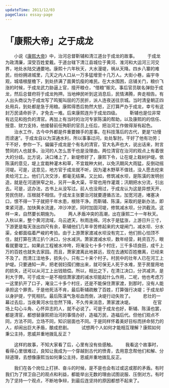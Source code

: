 ```yaml
---
updateTime: 2011/12/03
pageClass: essay-page
---
```

# 「康熙大帝」之于成龙
　　小说《[康熙大帝](https://baike.baidu.com/item/康熙大帝/7986400)》中，治河总督靳辅和清江道台于成龙的故事。
　　于成龙为政清廉，深受百姓爱戴。于道台辖下清江县城位于黄河、淮河和大运河三河交界，地处水陆交通要地。康熙十六年秋天，大水漫堤，祸从天降。四乡八寨的难民，纷纷拥进城里，几天之内人口从一万多猛增至十几万人。大街小巷，庙宇寺观，城墙根屋檐下，到处挤满了面黄饥瘦的难民。在大水围困，店铺关门，粮价飞涨的时候，于成龙武力胁逼上官，擅开粮仓，“借粮”赈灾。事后官员联名弹劾于成龙，然后总督府将于成龙拘押。当地绅民听到这消息后，民情沸腾，奔走相告。有人出头商议为于成龙写了鸣冤叫屈的万民折，派人连夜送往京城。当时清皇朝正四处用兵，到处都是急于用粮。康熙得悉后勃然大怒，正打算严办于成龙，幸亏有这封万民请命折子，才免去一难。后来康熙连升于成龙四级。
　　靳辅也是位非常有远见和抱负的清官。再加上有当时的治河专家陈潢的帮助，以及康熙的的信任、授意、财力支持，他接替前任殉职的官员上任后，把治河工作做得渐有起色。
　　治水工作，古今中外都是件重要棘手的差事。在科技落后的古代，更是“功慢而谤速”。于成龙自以为深通水利，所以事事过问，处处掣肘。干好了他有功劳；干不好，参你一下。偏偏于成龙是个有名的清官，官大名声也大，说出话来，附言赞同的人也就多。治河的人怎么苦干也是没理由。两位清官在治河的观点上有着很大的分歧。比方说，决口堵上了，新堤修好了，康熙下令，让在堤上栽树护堤。依陈潢的意见，堤上宜栽种灌木和草，不宜栽种大树，以免汛期风大雨猛，反倒动摇河堤。可是，这意见，地方官于成龙就不听，因为灌木野草不值钱，没人愿去挖来卖给河工上。他们几次交涉，都毫无结果。又比如，修筑减水坝，是陈潢的发明创造，就是在河道狭窄之处，另开一条大渠，平常也用作灌溉；汛期把水分流，引出去。可是，这办法，古书上从没写过。前人也没用过，于成龙认为这是异想天开，劳民伤财，压根就不相信。于成龙主张要治河就要遵循古法，加宽河道，堵塞决口，恨不得一下子就把千年水患，根除干净。而靳辅、陈潢，采取的是新办法，即束紧河道，加快黄水流速，冲沙冲淤，同时加固河堤，修筑减水坝，分洪截流。这样一来，自然要长期施为。
　　两人矛盾冲突的高潮，出在康熙二十一年秋天。入秋以来，整个黄河流域，乌云遮天，秋雨连绵。河水于是猛涨，上游日升三寸，下游更是每天涨出四尺有余，靳辅他们几年辛苦修起来的大堤闸门，减水坝、分水渠，全都面临着严峻的考验。由于上游萧家渡减水坝没有完工，他们担心怕顶不住，就打算在清江扒个决口，分水减洪。萧家渡减水坝，数年经营，耗资百万，眼看就要竣工。如果此工程被水冲垮，将淹没七十多个村庄，三千多顷良田，成千上万的百姓也就失去家园。而且，萧家渡离此地甚远，现在去通知百姓撤离，已经来不及了。而清江洼地多，损失小，只有二十来个村子。村民中的壮年人已在河工上护堤。只要通知一声，把老弱妇孺们撤出来，就可保无人死于水难，至于房屋用地的损失，还可以从河工上出钱赔偿。所以，相比之下，在清江决口，分洪减洪，是利大于弊。可于成龙一是不相信萧家渡的减水坝能起什么作用，二呢，他也考虑万一这里扒开了口子，淹没二十多个村庄，还是不能保住萧家渡，到那时，没有人能承担这个罪责。于是他死活不肯，最后靳辅疏散了百姓，打算强行决堤；于成龙却以身护提，宁死相抗。最后陈潢气急呕血而倒，决堤行动失败了。
　　悲壮的一幕过去后，当夜黄河水位忽然下降，不久传来消息，萧家渡决堤。
　　
　　在官场上勾心斗角、心怀异志的人，就不必说了。可是于成龙也好，靳辅、陈潢也罢，都是清官，都想替康熙把治河的事情办好，造福万民，造福后代。但他们观点不同，方法不同，立场不同，知识层面也不同。于是同样怀着美好目标而拼命努力的人，却闹出巨大矛盾，酿成悲剧。
　　试想两个人如何才能相互理解？康熙如何秉公主持，恩威并重地拨乱反正？

　　这样的故事，不知大家看了后，心里有没有些感触。
　　我看这个故事时，看得心里很难过，良知让我成为一个穿越到古代的愤青，去用意念帮他们和解、分辩道理，去想像康熙当如何秉公主持，恩威并重地拨乱反正。

　　我们在各个岗位上打拼、奋斗的时候，是不是也会有过或这或那的矛盾。有时我们为了捍卫自己的观点和利益，都能举出无数的理由试图说服、压倒对方。有时为了坚持一个观点，不断地争辩，到最后连坚持的原因都想不起来了。